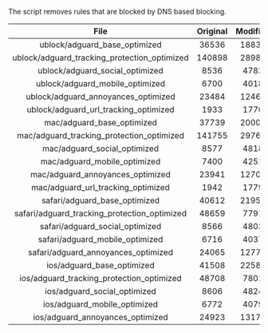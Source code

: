 The script removes rules that are blocked by DNS based blocking.


| File | Original | Modified |
|:----:|:-----:|:-----:|
| ublock/adguard_base_optimized | 36536 | 18835 |
| ublock/adguard_tracking_protection_optimized | 140898 | 28988 |
| ublock/adguard_social_optimized | 8536 | 4783 |
| ublock/adguard_mobile_optimized | 6700 | 4018 |
| ublock/adguard_annoyances_optimized | 23484 | 12469 |
| ublock/adguard_url_tracking_optimized | 1933 | 1770 |
| mac/adguard_base_optimized | 37739 | 20005 |
| mac/adguard_tracking_protection_optimized | 141755 | 29765 |
| mac/adguard_social_optimized | 8577 | 4818 |
| mac/adguard_mobile_optimized | 7400 | 4251 |
| mac/adguard_annoyances_optimized | 23941 | 12706 |
| mac/adguard_url_tracking_optimized | 1942 | 1779 |
| safari/adguard_base_optimized | 40612 | 21955 |
| safari/adguard_tracking_protection_optimized | 48659 | 7791 |
| safari/adguard_social_optimized | 8566 | 4803 |
| safari/adguard_mobile_optimized | 6716 | 4037 |
| safari/adguard_annoyances_optimized | 24065 | 12779 |
| ios/adguard_base_optimized | 41508 | 22582 |
| ios/adguard_tracking_protection_optimized | 48708 | 7801 |
| ios/adguard_social_optimized | 8606 | 4824 |
| ios/adguard_mobile_optimized | 6772 | 4079 |
| ios/adguard_annoyances_optimized | 24923 | 13172 |